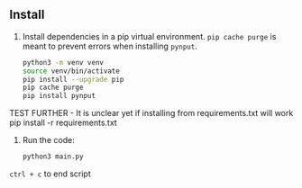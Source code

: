 ## Install

1. Install dependencies in a pip virtual environment. `pip cache purge` is meant to prevent errors when installing `pynput`.
    ```bash
    python3 -m venv venv
    source venv/bin/activate
    pip install --upgrade pip
    pip cache purge
    pip install pynput
    ```

TEST FURTHER - It is unclear yet if installing from requirements.txt will work
pip install -r requirements.txt

1. Run the code:
    ```bash
    python3 main.py
    ```

`ctrl + c` to end script